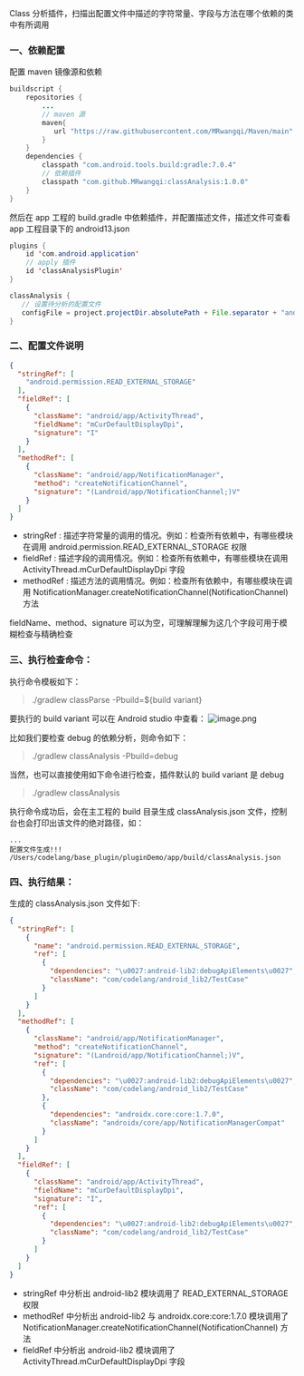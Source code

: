 Class 分析插件，扫描出配置文件中描述的字符常量、字段与方法在哪个依赖的类中有所调用

### 一、依赖配置

配置 maven 镜像源和依赖
```java
buildscript {
    repositories {
        ...
        // maven 源
        maven{
           url "https://raw.githubusercontent.com/MRwangqi/Maven/main"
        }
    }
    dependencies {
        classpath "com.android.tools.build:gradle:7.0.4"
        // 依赖插件
        classpath "com.github.MRwangqi:classAnalysis:1.0.0"
    }
}
```

然后在 app 工程的 build.gradle 中依赖插件，并配置描述文件，描述文件可查看 app 工程目录下的 android13.json

```java
plugins {
    id 'com.android.application'
    // apply 插件
    id 'classAnalysisPlugin'
}

classAnalysis {
   // 设置待分析的配置文件 
   configFile = project.projectDir.absolutePath + File.separator + "android13.json"
}
```

### 二、配置文件说明


```json
{
  "stringRef": [
    "android.permission.READ_EXTERNAL_STORAGE"
  ],
  "fieldRef": [
    {
      "className": "android/app/ActivityThread",
      "fieldName": "mCurDefaultDisplayDpi",
      "signature": "I"
    }
  ],
  "methodRef": [
    {
      "className": "android/app/NotificationManager",
      "method": "createNotificationChannel",
      "signature": "(Landroid/app/NotificationChannel;)V"
    }
  ]
}

```
- stringRef : 描述字符常量的调用的情况。例如：检查所有依赖中，有哪些模块在调用 android.permission.READ_EXTERNAL_STORAGE 权限
- fieldRef : 描述字段的调用情况。例如：检查所有依赖中，有哪些模块在调用 ActivityThread.mCurDefaultDisplayDpi 字段
- methodRef : 描述方法的调用情况。例如：检查所有依赖中，有哪些模块在调用 NotificationManager.createNotificationChannel(NotificationChannel) 方法


fieldName、method、signature 可以为空，可理解理解为这几个字段可用于模糊检查与精确检查

### 三、执行检查命令：

执行命令模板如下：
> ./gradlew classParse -Pbuild=${build variant}

要执行的 build variant 可以在 Android studio 中查看：
![image.png](https://p3-juejin.byteimg.com/tos-cn-i-k3u1fbpfcp/5a6f62c79ade4ae7864c572e852ee9b8~tplv-k3u1fbpfcp-zoom-1.image)

比如我们要检查 debug 的依赖分析，则命令如下：
> ./gradlew classAnalysis -Pbuild=debug

当然，也可以直接使用如下命令进行检查，插件默认的 build variant 是 debug
> ./gradlew classAnalysis

执行命令成功后，会在主工程的 build 目录生成 classAnalysis.json 文件，控制台也会打印出该文件的绝对路径，如：
```text
...
配置文件生成!!! /Users/codelang/base_plugin/pluginDemo/app/build/classAnalysis.json
```


### 四、执行结果：

生成的 classAnalysis.json 文件如下:

```json
{
  "stringRef": [
    {
      "name": "android.permission.READ_EXTERNAL_STORAGE",
      "ref": [
        {
          "dependencies": "\u0027:android-lib2:debugApiElements\u0027",
          "className": "com/codelang/android_lib2/TestCase"
        }
      ]
    }
  ],
  "methodRef": [
    {
      "className": "android/app/NotificationManager",
      "method": "createNotificationChannel",
      "signature": "(Landroid/app/NotificationChannel;)V",
      "ref": [
        {
          "dependencies": "\u0027:android-lib2:debugApiElements\u0027",
          "className": "com/codelang/android_lib2/TestCase"
        },
        {
          "dependencies": "androidx.core:core:1.7.0",
          "className": "androidx/core/app/NotificationManagerCompat"
        }
      ]
    }
  ],
  "fieldRef": [
    {
      "className": "android/app/ActivityThread",
      "fieldName": "mCurDefaultDisplayDpi",
      "signature": "I",
      "ref": [
        {
          "dependencies": "\u0027:android-lib2:debugApiElements\u0027",
          "className": "com/codelang/android_lib2/TestCase"
        }
      ]
    }
  ]
}

```

- stringRef 中分析出 android-lib2 模块调用了 READ_EXTERNAL_STORAGE 权限
- methodRef 中分析出 android-lib2 与 androidx.core:core:1.7.0 模块调用了 NotificationManager.createNotificationChannel(NotificationChannel) 方法
- fieldRef 中分析出 android-lib2 模块调用了 ActivityThread.mCurDefaultDisplayDpi 字段